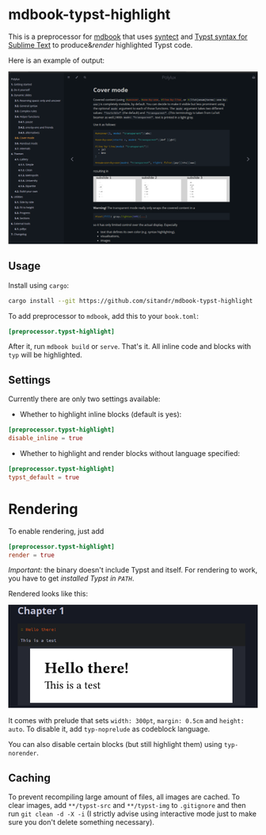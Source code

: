 # mdbook-typst-highlight

This is a preprocessor for [mdbook](https://github.com/rust-lang/mdBook) that uses [syntect](https://github.com/trishume/syntect) and [Typst syntax for Sublime Text](https://github.com/hyrious/typst-syntax-highlight/tree/main) to produce&_render_ highlighted Typst code.

Here is an example of output:

![Example of highlighting](img/image.png)

## Usage

Install using `cargo`:

```bash
cargo install --git https://github.com/sitandr/mdbook-typst-highlight
```

To add preprocessor to `mdbook`, add this to your `book.toml`:

```toml
[preprocessor.typst-highlight]
```

After it, run `mdbook build` or `serve`. That's it. All inline code and blocks with `typ` will be highlighted.

## Settings

Currently there are only two settings available: 
- Whether to highlight inline blocks (default is yes):

```toml
[preprocessor.typst-highlight]
disable_inline = true
```

- Whether to highlight and render blocks without language specified:

```toml
[preprocessor.typst-highlight]
typst_default = true
```

# Rendering

To enable rendering, just add

```toml
[preprocessor.typst-highlight]
render = true
```

_Important:_ the binary doesn't include Typst and itself. For rendering to work, you have to get _installed Typst in `PATH`_.

Rendered looks like this:

![Example](img/image_2.png)

It comes with prelude that sets `width: 300pt`, `margin: 0.5cm` and `height: auto`. To disable it, add `typ-noprelude` as codeblock language.

You can also disable certain blocks (but still highlight them) using `typ-norender`.

## Caching

To prevent recompiling large amount of files, all images are cached. To clear images, add `**/typst-src` and `**/typst-img` to `.gitignore` and then run `git clean -d -X -i` (I strictly advise using interactive mode just to make sure you don't delete something necessary).